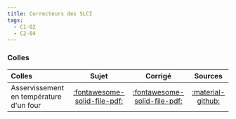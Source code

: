 ```yaml
---
title: Correcteurs des SLCI 
tags:
  - C1-02
  - C2-04
---
```


[comment]: <> (Généré automatiquement par ALL_PDF/make_markdown.py, creation_fichiers_activites)




### Colles 
 
| Colles | Sujet | Corrigé | Sources  | 
| :-------------- | :---: | :-----: | :------: | 
| Asservissement en température d'un four | [:fontawesome-solid-file-pdf:](https://xpessoles-cpge.fr/pdf/Cy_03_01_Colle_01_AP_Four_Sujet.pdf) | [:fontawesome-solid-file-pdf:](https://xpessoles-cpge.fr/pdf/Cy_03_01_Colle_01_AP_Four_Corrige.pdf) | [:material-github:](https://github.com/xpessoles/PSI_Cy_03_ConceptionCommande/tree/main/Chapitre_01_Correction/Cy_03_01_Colle_01_AP_Four) | 


